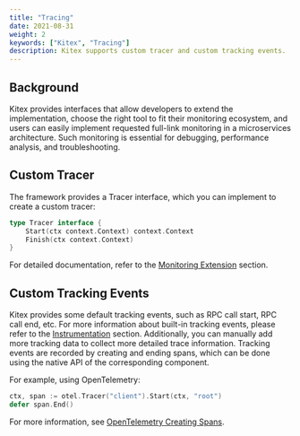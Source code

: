 ```yaml
---
title: "Tracing"
date: 2021-08-31
weight: 2
keywords: ["Kitex", "Tracing"]
description: Kitex supports custom tracer and custom tracking events.
---
```


## Background

Kitex provides interfaces that allow developers to extend the implementation, choose the right tool to fit their monitoring ecosystem, and users can easily implement requested full-link monitoring in a microservices architecture. 
Such monitoring is essential for debugging, performance analysis, and troubleshooting.

## Custom Tracer

The framework provides a Tracer interface, which you can implement to create a custom tracer:

```go
type Tracer interface {
	Start(ctx context.Context) context.Context
	Finish(ctx context.Context)
}
```

For detailed documentation, refer to the [Monitoring Extension](/docs/kitex/tutorials/framework-exten/monitoring/#monitoring-information-expansion) section.

## Custom Tracking Events

Kitex provides some default tracking events, such as RPC call start, RPC call end, etc. For more information about built-in tracking events, please refer to the [Instrumentation](/docs/kitex/tutorials/observability/instrumentation/) section. Additionally, you can manually add more tracking data to collect more detailed trace information. Tracking events are recorded by creating and ending spans, which can be done using the native API of the corresponding component.

For example, using OpenTelemetry:

```go
ctx, span := otel.Tracer("client").Start(ctx, "root")
defer span.End()
```

For more information, see [OpenTelemetry Creating Spans](https://opentelemetry.io/docs/languages/go/instrumentation/#creating-spans).
